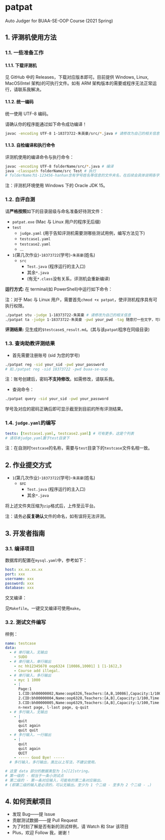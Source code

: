# patpat

Auto Judger for BUAA-SE-OOP Course (2021 Spring)

## 1. 评测机使用方法

### 1.1. 一些准备工作

#### 1.1.1. 下载评测机

见 GitHub 中的 Releases，下载对应版本即可。目前提供 Windows, Linux, MacOS(Intel 架构)的可执行文件。如有 ARM 架构版本的需要或程序无法正常运行，请联系我解决。

#### 1.1.2. 统一编码

统一使用 UTF-8 编码。

请确认你的程序能通过如下命令成功编译！

```bash
javac -encoding UTF-8 1-18373722-朱英豪/src/*.java # 请修改为自己的相关信息
```

#### 1.1.3. 自检编译和执行命令

评测机使用的编译命令与执行命令：

```bash
javac -encoding UTF-8 folderName/src/*.java # 编译
java -classpath folderName/src Test # 执行
# folderName为1-123456-hanhan含有学号姓名等信息的文件夹名，在后续会具体说明各字段含义。
```

注：评测机环境使用 Windows 下的 Oracle JDK 15。

### 1.2. 自评自测

请**严格按照**如下的目录层级与命名准备好待测文件：

- `patpat.exe` (Mac 与 Linux 用户的程序无后缀)
- `test`
  - `judge.yaml` (用于告知评测机需要测哪些测试用例，编写方法见下)
  - `testcase1.yaml`
  - `testcase2.yaml`
  - ...
- `1`(第几次作业)-`18373722`(学号)-`朱英豪`(姓名)
  - `src`
    - `Test.java` (程序运行的主入口)
    - 其余`*.java`
    - (有无`*.class`没有关系，评测机会重新编译)

**运行方式:** 在 terminal(如 PowerShell)中运行如下命令：

注：对于 Mac 与 Linux 用户，需要首先`chmod +x patpat`，使评测机程序具有可执行权限。

```bash
./patpat stu -judge 1-18373722-朱英豪 # 请修改为自己的相关信息
./patpat ta -judge 1-18373722-朱英豪 -pwd your_pwd -tag 随意打一些文字，可以用来标注第几次尝试 # 无限重测命令
```

**评测结果:** 见生成的`$testcase$_result.md`。(其与该`patpat`程序在同级目录)

### 1.3. 查询助教评测结果

- 首先需要注册账号 (sid 为您的学号)

```bash
./patpat reg -sid your_sid -pwd your_password
# 如./patpat reg -sid 18373722 -pwd buaa-se-oop
```

注：账号创建后，密码**不支持修改**。如需修改，请联系我。

- 查询命令：

```bash
./patpat query -sid your_sid -pwd your_password
```

学号及对应的密码正确后即可显示截至到目前的所有评测结果。

### 1.4. `judge.yaml`的编写

```yaml
tests: [testcase1.yaml, testcase2.yaml] # 可有更多，这是个列表
# 请将本judge.yaml置于test目录下
```

注：在自测时`testcase`的名称，需要与`test`目录下的`testcase`文件名相一致。

## 2. 作业提交方式

- `1`(第几次作业)-`18373722`(学号)-`朱英豪`(姓名)
  - src
    - `Test.java` (程序运行的主入口)
    - 其余`*.java`

将上述文件夹压缩为`zip`格式后，上传至云平台。

注：请务必**反复确认**文件的命名，如有误将无法评测。

## 3. 开发者指南

### 3.1. 编译项目

数据库的配置在`mysql.yaml`中，参考如下：

```yaml
host: xx.xx.xx.xx
port: xxx
username: xxx
password: xxx
database: xxx
```

交叉编译：

见`Makefile`。一键交叉编译可使用`make`。

### 3.2. 测试文件编写

样例：

```yaml
name: testcase
data:
  - # 单行输入，无输出
    - SUDO
  - # 单行输入，单行输出
    - nc hh12345678 oop6324 [10086,10001] 1 [1-16]2,3
    - Course add illegal.
  - # 单行输入，多行输出
    - myc 1 1000
    - |
      Page:1
      1.CID:bh00000002,Name:oop6326,Teachers:[A,B,10086],Capacity:1/100,Time:[1-10]1,5
      2.CID:bh00000004,Name:oop6328,Teachers:[A,B],Capacity:1/100,Time:[11-18]1,5
      3.CID:bh00000005,Name:oop6329,Teachers:[A,B],Capacity:1/100,Time:[1-18]1,6
      n-next page, l-last page, q-quit
  - # 多行输入，无输出
    - |
      quit
      quit again
      quit quit
  - # 多行输入，一行输出
    - |
      quit
      quit again
      QUIT
    - ----- Good Bye! -----
  # 多行输入，多行输出，类比以上写法，不建议使用。

# 这里 data 部分的数据类型为 [n][2]string。
# 第一级的 - 相当于一条小测试点
# 第二级的 - 第一条对应输入，可能有的第二条对应输出。
# (即第二级的输入是必须的，可以无输出。至少为 1 个二级 - 至多为 2 个二级 - 。)
```

## 4. 如何贡献项目

- 发现 Bug——提 Issue
- 贡献测试数据——提 Pull Request
- 为了时刻了解是否有新的测试样例，请 Watch 和 Star 该项目
- Plus，欢迎 Follow 我，谢谢！
